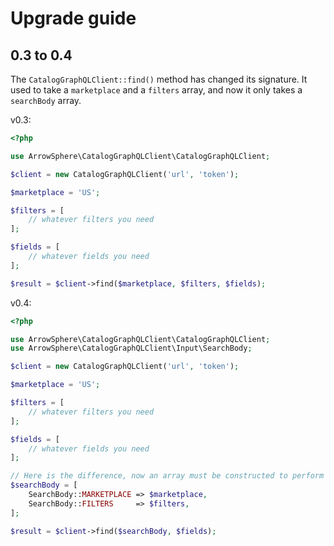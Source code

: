 # Upgrade guide

## 0.3 to 0.4

The ```CatalogGraphQLClient::find()``` method has changed its signature. It used to take a ```marketplace``` and
a ```filters``` array, and now it only takes a ```searchBody``` array.

v0.3:

```php
<?php

use ArrowSphere\CatalogGraphQLClient\CatalogGraphQLClient;

$client = new CatalogGraphQLClient('url', 'token');

$marketplace = 'US';

$filters = [
    // whatever filters you need
];

$fields = [
    // whatever fields you need
];

$result = $client->find($marketplace, $filters, $fields);

```

v0.4:

```php
<?php

use ArrowSphere\CatalogGraphQLClient\CatalogGraphQLClient;
use ArrowSphere\CatalogGraphQLClient\Input\SearchBody;

$client = new CatalogGraphQLClient('url', 'token');

$marketplace = 'US';

$filters = [
    // whatever filters you need
];

$fields = [
    // whatever fields you need
];

// Here is the difference, now an array must be constructed to perform the ```find()```:
$searchBody = [
    SearchBody::MARKETPLACE => $marketplace,
    SearchBody::FILTERS     => $filters,
];

$result = $client->find($searchBody, $fields);

```
